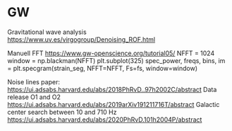 # GW
Gravitational wave analysis
https://www.uv.es/virgogroup/Denoising_ROF.html

Manuell FFT
https://www.gw-openscience.org/tutorial05/
NFFT = 1024
window = np.blackman(NFFT)
plt.subplot(325)
spec_power, freqs, bins, im = plt.specgram(strain_seg, NFFT=NFFT, Fs=fs, 
                                    window=window)

Noise lines paper: https://ui.adsabs.harvard.edu/abs/2018PhRvD..97h2002C/abstract
Data release O1 and O2 https://ui.adsabs.harvard.edu/abs/2019arXiv191211716T/abstract
Galactic center search between 10 and 710 Hz https://ui.adsabs.harvard.edu/abs/2020PhRvD.101h2004P/abstract
